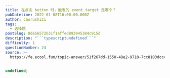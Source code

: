 ```yaml
---
title: 在点击 button 时，触发的 event.target 是哪个？
pubDatetime: 2022-01-08T16:00:00.000Z
author: caorushizi
tags:
  - 选择题
postSlug: 8de56572b31f1affed893945384c915d
description: "```typescriptundefined```"
difficulty: 1
questionNumber: 24
source: >-
  https://fe.ecool.fun/topic-answer/51f267dd-1550-48e2-9710-7cc8103dcc41?orderBy=updateTime&order=desc&tagId=32
---
```


```typescript
undefined;
```
